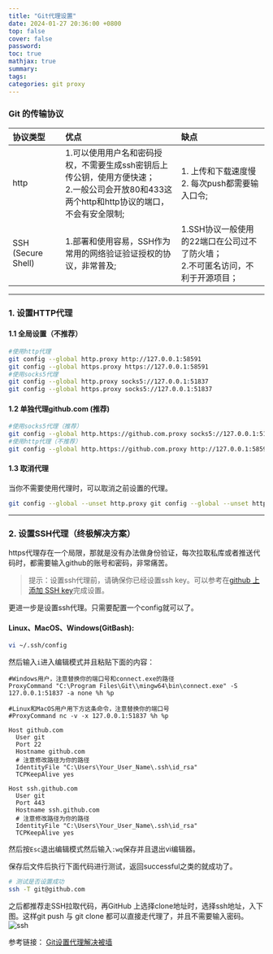 ```yaml
---
title: "Git代理设置"
date: 2024-01-27 20:36:00 +0800
top: false
cover: false
password:
toc: true
mathjax: true
summary:
tags:
categories: git proxy
---
```


### Git 的传输协议
| 协议类型 | 优点 | 缺点 |
| :--------| :---- | :---- |
| http | 1.可以使用用户名和密码授权，不需要生成ssh密钥后上传公钥，使用方便快速；<br>2.一般公司会开放80和433这两个http和http协议的端口，不会有安全限制; |1. 上传和下载速度慢<br>2. 每次push都需要输入口令;
| SSH (Secure Shell) | 1.部署和使用容易，SSH作为常用的网络验证验证授权的协议，非常普及; | 1.SSH协议一般使用的22端口在公司过不了防火墙；<br>2.不可匿名访问，不利于开源项目；
---

### 1. 设置HTTP代理
#### 1.1 全局设置（不推荐）
```bash
#使用http代理  
git config --global http.proxy http://127.0.0.1:58591
git config --global https.proxy https://127.0.0.1:58591
#使用socks5代理
git config --global http.proxy socks5://127.0.0.1:51837
git config --global https.proxy socks5://127.0.0.1:51837
```

#### 1.2 单独代理github.com (推荐)
```bash
#使用socks5代理（推荐）
git config --global http.https://github.com.proxy socks5://127.0.0.1:51837
#使用http代理（不推荐）
git config --global http.https://github.com.proxy http://127.0.0.1:58591
```

#### 1.3 取消代理
当你不需要使用代理时，可以取消之前设置的代理。
```bash
git config --global --unset http.proxy git config --global --unset https.proxy
```
---

### 2. 设置SSH代理（终极解决方案）

https代理存在一个局限，那就是没有办法做身份验证，每次拉取私库或者推送代码时，都需要输入github的账号和密码，非常痛苦。

> 提示：设置ssh代理前，请确保你已经设置ssh key。可以参考在[github 上添加 SSH key](https://tjfish.top/posts/%E5%9C%A8github%E4%B8%8A%E6%B7%BB%E5%8A%A0SSH-key/)完成设置。

更进一步是设置ssh代理。只需要配置一个config就可以了。

#### Linux、MacOS、Windows(GitBash):
```bash 
vi ~/.ssh/config
```
然后输入`i`进入编辑模式并且粘贴下面的内容：
```Git Config
#Windows用户，注意替换你的端口号和connect.exe的路径
ProxyCommand "C:\Program Files\Git\\mingw64\bin\connect.exe" -S 127.0.0.1:51837 -a none %h %p

#Linux和MacOS用户用下方这条命令，注意替换你的端口号
#ProxyCommand nc -v -x 127.0.0.1:51837 %h %p

Host github.com
  User git
  Port 22
  Hostname github.com
  # 注意修改路径为你的路径
  IdentityFile "C:\Users\Your_User_Name\.ssh\id_rsa"
  TCPKeepAlive yes

Host ssh.github.com
  User git
  Port 443
  Hostname ssh.github.com
  # 注意修改路径为你的路径
  IdentityFile "C:\Users\Your_User_Name\.ssh\id_rsa"
  TCPKeepAlive yes
```
然后按`Esc`退出编辑模式然后输入`:wq`保存并且退出vi编辑器。

保存后文件后执行下面代码进行测试，返回successful之类的就成功了。
```bash
# 测试是否设置成功
ssh -T git@github.com
```

之后都推荐走SSH拉取代码，再GitHub 上选择clone地址时，选择ssh地址，入下图。这样git push 与 git clone 都可以直接走代理了，并且不需要输入密码。
![ssh](https://tjfish.top/assets/img/2022-03-05-git%E8%AE%BE%E7%BD%AE%E4%BB%A3%E7%90%86%E8%A7%A3%E5%86%B3%E8%A2%AB%E5%A2%99.assets/image-20220310155659787.png)

参考链接：
[Git设置代理解决被墙](https://tjfish.top/posts/git%E8%AE%BE%E7%BD%AE%E4%BB%A3%E7%90%86%E8%A7%A3%E5%86%B3%E8%A2%AB%E5%A2%99/)